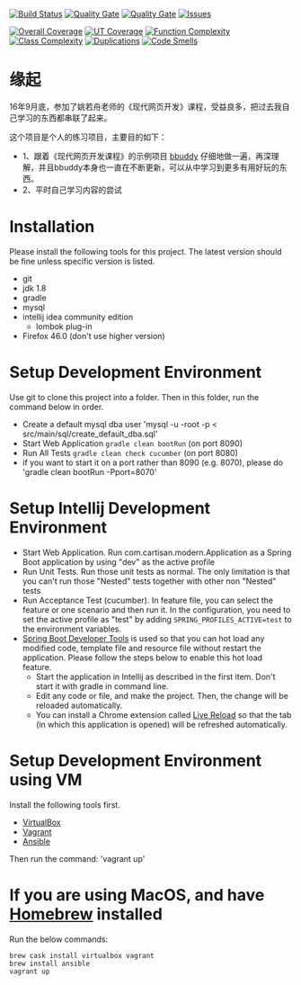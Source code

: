 [![Build Status](https://travis-ci.org/ZhangColin/modern.svg?branch=master)](https://travis-ci.org/ZhangColin/modern) [![Quality Gate](https://sonarqube.com/api/badges/gate?key=Cartisan:modern)](https://sonarqube.com/dashboard?id=Cartisan%3Amodern) [![Quality Gate](https://sonarqube.com/api/badges/gate?key=nerdsodde:bbuddy)](https://sonarqube.com/dashboard?id=nerdsodde%3Abbuddy) [![Issues](https://img.shields.io/sonar/http/sonarqube.com/Cartisan:modern/violations.svg)](https://sonarqube.com/component_issues/index?id=Cartisan%3Amodern#resolved=false)

[![Overall Coverage](https://img.shields.io/sonar/http/sonarqube.com/Cartisan:modern/overall_coverage.svg)](https://sonarqube.com/component_measures/domain/Coverage?id=Cartisan%3Amodern) [![UT Coverage](https://img.shields.io/sonar/http/sonarqube.com/Cartisan:modern/coverage.svg)](https://sonarqube.com/component_measures/domain/Coverage?id=Cartisan%3Amodern) [![Function Complexity](https://img.shields.io/sonar/http/sonarqube.com/Cartisan:modern/function_complexity.svg)](https://sonarqube.com/component_measures/domain/Complexity?id=Cartisan%3Amodern) [![Class Complexity](https://img.shields.io/sonar/http/sonarqube.com/Cartisan:modern/class_complexity.svg)](https://sonarqube.com/component_measures/domain/Complexity?id=Cartisan%3Amodern) [![Duplications](https://img.shields.io/sonar/http/sonarqube.com/Cartisan:modern/duplicated_blocks.svg)](https://sonarqube.com/component_measures/domain/Duplications?id=Cartisan%3Amodern) [![Code Smells](https://img.shields.io/sonar/http/sonarqube.com/Cartisan:modern/code_smells.svg)](https://sonarqube.com/component_measures/domain/Maintainability?id=Cartisan%3Amodern)


# 缘起
16年9月底，参加了姚若舟老师的《现代网页开发》课程，受益良多，把过去我自己学习的东西都串联了起来。

这个项目是个人的练习项目，主要目的如下：
* 1、跟着《现代网页开发课程》的示例项目 [bbuddy](https://github.com/nerds-odd-e/bbuddy) 仔细地做一遍，再深理解，并且bbuddy本身也一直在不断更新，可以从中学习到更多有用好玩的东西。
* 2、平时自己学习内容的尝试

# Installation
Please install the following tools for this project. The latest version should be fine unless specific version is listed.
* git
* jdk 1.8
* gradle
* mysql
* intellij idea community edition
    * lombok plug-in
* Firefox 46.0 (don't use higher version)

# Setup Development Environment
Use git to clone this project into a folder. Then in this folder, run the command below in order.

* Create a default mysql dba user 'mysql -u -root -p < src/main/sql/create_default_dba.sql'
* Start Web Application `gradle clean bootRun` (on port 8090)
* Run All Tests `gradle clean check cucumber` (on port 8080)
* if you want to start it on a port rather than 8090 (e.g. 8070), please do 'gradle clean bootRun -Pport=8070'

# Setup Intellij Development Environment
* Start Web Application. Run com.cartisan.modern.Application as a Spring Boot application by using "dev" as the active profile
* Run Unit Tests. Run those unit tests as normal. The only limitation is that you can't run those "Nested" tests together with other non "Nested" tests
* Run Acceptance Test (cucumber). In feature file, you can select the feature or one scenario and then run it. In the configuration, you need to set the active profile as "test" by adding `SPRING_PROFILES_ACTIVE=test` to the environment variables.
* [Spring Boot Developer Tools](http://docs.spring.io/spring-boot/docs/current/reference/html/using-boot-devtools.html) is used so that you can hot load any modified code, template file and resource file without restart the application. Please follow the steps below to enable this hot load feature.
    * Start the application in Intellij as described in the first item. Don't start it with gradle in command line.
    * Edit any code or file, and make the project. Then, the change will be reloaded automatically.
    * You can install a Chrome extension called [Live Reload](https://chrome.goole.com/webstore/detail/livereload/jnihajbhpnppcggbcgedagnkighmdlei?hl=en) so that the tab (in which this application is opened) will be refreshed automatically.

# Setup Development Environment using VM
Install the following tools first.

* [VirtualBox](https://www.virtualbox.org/)
* [Vagrant](https://www.vagrantup.com/)
* [Ansible](https://www.ansible.com/)

Then run the command: 'vagrant up'

# If you are using MacOS, and have [Homebrew](http://brew.sh) installed
Run the below commands:

    brew cask install virtualbox vagrant
    brew install ansible
    vagrant up